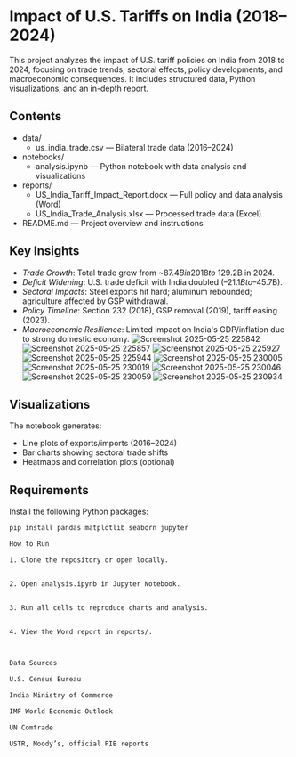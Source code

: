 # Impact of U.S. Tariffs on India (2018–2024)

This project analyzes the impact of U.S. tariff policies on India from 2018 to 2024, focusing on trade trends, sectoral effects, policy developments, and macroeconomic consequences. It includes structured data, Python visualizations, and an in-depth report.

## Contents

- data/
  - us_india_trade.csv — Bilateral trade data (2016–2024)
- notebooks/
  - analysis.ipynb — Python notebook with data analysis and visualizations
- reports/
  - US_India_Tariff_Impact_Report.docx — Full policy and data analysis (Word)
  - US_India_Trade_Analysis.xlsx — Processed trade data (Excel)
- README.md — Project overview and instructions

## Key Insights

- *Trade Growth*: Total trade grew from ~$87.4B in 2018 to ~$129.2B in 2024.
- *Deficit Widening*: U.S. trade deficit with India doubled (–$21.1B to –$45.7B).
- *Sectoral Impacts*: Steel exports hit hard; aluminum rebounded; agriculture affected by GSP withdrawal.
- *Policy Timeline*: Section 232 (2018), GSP removal (2019), tariff easing (2023).
- *Macroeconomic Resilience*: Limited impact on India's GDP/inflation due to strong domestic economy.
![Screenshot 2025-05-25 225842](https://github.com/user-attachments/assets/9270254a-f142-4542-b2b1-ff7bc56a995e)
![Screenshot 2025-05-25 225857](https://github.com/user-attachments/assets/d043042e-bf5c-45e8-9c43-b94437bcc97e)
![Screenshot 2025-05-25 225927](https://github.com/user-attachments/assets/03409c94-3513-4b38-8ffb-e485e53dc46d)
![Screenshot 2025-05-25 225944](https://github.com/user-attachments/assets/0b59bb34-8a7a-4efd-892b-88ecf6c3f55b)
![Screenshot 2025-05-25 230005](https://github.com/user-attachments/assets/5bc0b262-cfa3-47a4-bfd6-b4e6b56668aa)
![Screenshot 2025-05-25 230019](https://github.com/user-attachments/assets/c37fa993-c637-4bad-9646-7b65af23fbf4)
![Screenshot 2025-05-25 230046](https://github.com/user-attachments/assets/32d1c83a-6350-40b2-8199-87449b863e68)
![Screenshot 2025-05-25 230059](https://github.com/user-attachments/assets/f2e763cd-463f-45b2-b3a2-4ca31962d883)
![Screenshot 2025-05-25 230934](https://github.com/user-attachments/assets/d9ddaaaf-0f6a-4fa4-b854-d65630428e2b)





## Visualizations

The notebook generates:
- Line plots of exports/imports (2016–2024)
- Bar charts showing sectoral trade shifts
- Heatmaps and correlation plots (optional)

## Requirements

Install the following Python packages:
```bash
pip install pandas matplotlib seaborn jupyter

How to Run

1. Clone the repository or open locally.


2. Open analysis.ipynb in Jupyter Notebook.


3. Run all cells to reproduce charts and analysis.


4. View the Word report in reports/.



Data Sources

U.S. Census Bureau

India Ministry of Commerce

IMF World Economic Outlook

UN Comtrade

USTR, Moody’s, official PIB reports





